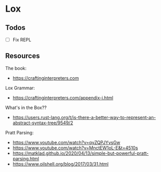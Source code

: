 # Lox

Todos
-----

- [ ] Fix REPL

Resources
---------

The book:
- https://craftinginterpreters.com

Lox Grammar:
- https://craftinginterpreters.com/appendix-i.html

What's in the Box??
- https://users.rust-lang.org/t/is-there-a-better-way-to-represent-an-abstract-syntax-tree/9549/2

Pratt Parsing:
- https://www.youtube.com/watch?v=qyZQPJYvsGw
- https://www.youtube.com/watch?v=MnctEW1oL-E&t=4510s
- https://matklad.github.io/2020/04/13/simple-but-powerful-pratt-parsing.html
- https://www.oilshell.org/blog/2017/03/31.html
